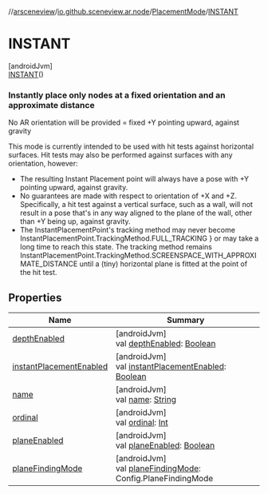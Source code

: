 //[arsceneview](../../../../index.md)/[io.github.sceneview.ar.node](../../index.md)/[PlacementMode](../index.md)/[INSTANT](index.md)

# INSTANT

[androidJvm]\
[INSTANT](index.md)()

###  Instantly place only nodes at a fixed orientation and an approximate distance

No AR orientation will be provided = fixed +Y pointing upward, against gravity

This mode is currently intended to be used with hit tests against horizontal surfaces. Hit tests may also be performed against surfaces with any orientation, however:

- 
   The resulting Instant Placement point will always have a pose with +Y pointing upward, against gravity.
- 
   No guarantees are made with respect to orientation of +X and +Z. Specifically, a hit test against a vertical surface, such as a wall, will not result in a pose that's in any way aligned to the plane of the wall, other than +Y being up, against gravity.
- 
   The InstantPlacementPoint's tracking method may never become InstantPlacementPoint.TrackingMethod.FULL_TRACKING } or may take a long time to reach this state. The tracking method remains InstantPlacementPoint.TrackingMethod.SCREENSPACE_WITH_APPROXIMATE_DISTANCE until a (tiny) horizontal plane is fitted at the point of the hit test.

## Properties

| Name | Summary |
|---|---|
| [depthEnabled](../depth-enabled.md) | [androidJvm]<br>val [depthEnabled](../depth-enabled.md): [Boolean](https://kotlinlang.org/api/latest/jvm/stdlib/kotlin/-boolean/index.html) |
| [instantPlacementEnabled](../instant-placement-enabled.md) | [androidJvm]<br>val [instantPlacementEnabled](../instant-placement-enabled.md): [Boolean](https://kotlinlang.org/api/latest/jvm/stdlib/kotlin/-boolean/index.html) |
| [name](../../../io.github.sceneview.ar.scene/-plane-renderer/-plane-renderer-mode/-r-e-n-d-e-r_-a-l-l/index.md#-372974862%2FProperties%2F-58641720) | [androidJvm]<br>val [name](../../../io.github.sceneview.ar.scene/-plane-renderer/-plane-renderer-mode/-r-e-n-d-e-r_-a-l-l/index.md#-372974862%2FProperties%2F-58641720): [String](https://kotlinlang.org/api/latest/jvm/stdlib/kotlin/-string/index.html) |
| [ordinal](../../../io.github.sceneview.ar.scene/-plane-renderer/-plane-renderer-mode/-r-e-n-d-e-r_-a-l-l/index.md#-739389684%2FProperties%2F-58641720) | [androidJvm]<br>val [ordinal](../../../io.github.sceneview.ar.scene/-plane-renderer/-plane-renderer-mode/-r-e-n-d-e-r_-a-l-l/index.md#-739389684%2FProperties%2F-58641720): [Int](https://kotlinlang.org/api/latest/jvm/stdlib/kotlin/-int/index.html) |
| [planeEnabled](../plane-enabled.md) | [androidJvm]<br>val [planeEnabled](../plane-enabled.md): [Boolean](https://kotlinlang.org/api/latest/jvm/stdlib/kotlin/-boolean/index.html) |
| [planeFindingMode](../plane-finding-mode.md) | [androidJvm]<br>val [planeFindingMode](../plane-finding-mode.md): Config.PlaneFindingMode |
